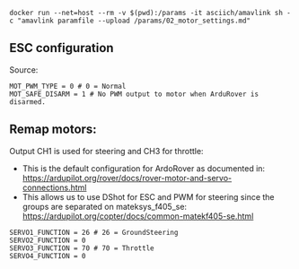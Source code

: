
```
docker run --net=host --rm -v $(pwd):/params -it asciich/amavlink sh -c "amavlink paramfile --upload /params/02_motor_settings.md"
```

## ESC configuration

Source:

```
MOT_PWM_TYPE = 0 # 0 = Normal
MOT_SAFE_DISARM = 1 # No PWM output to motor when ArduRover is disarmed.
```

## Remap motors:

Output CH1 is used for steering and CH3 for throttle:
* This is the default configuration for ArdoRover as documented in: https://ardupilot.org/rover/docs/rover-motor-and-servo-connections.html
* This allows us to use DShot for ESC and PWM for steering since the groups are separated on mateksys_f405_se: https://ardupilot.org/copter/docs/common-matekf405-se.html

```
SERVO1_FUNCTION = 26 # 26 = GroundSteering
SERVO2_FUNCTION = 0
SERVO3_FUNCTION = 70 # 70 = Throttle
SERVO4_FUNCTION = 0
```
